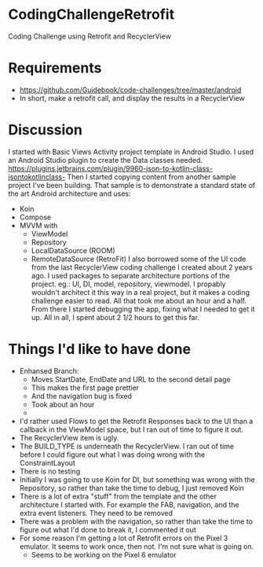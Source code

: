 # CodingChallengeRetrofit
Coding Challenge using Retrofit and RecyclerView

# Requirements
* https://github.com/Guidebook/code-challenges/tree/master/android
* In short, make a retrofit call, and display the results in a RecyclerView

# Discussion
I started with Basic Views Activity project template in Android Studio. 
I used an Android Studio plugin to create the Data classes needed. https://plugins.jetbrains.com/plugin/9960-json-to-kotlin-class-jsontokotlinclass-
Then I started copying content from another sample project I've been building. That sample is to demonstrate a standard state of the art Android architecture and uses:
* Koin
* Compose
* MVVM with
  * ViewModel
  * Repository
  * LocalDataSource (ROOM)
  * RemoteDataSource (RetroFit)
I also borrowed some of the UI code from the last RecyclerView coding challenge I created about 2 years ago. 
I used packages to separate architecture portions of the project. eg.: UI, DI, model, repository, viewmodel. I propably wouldn't architect it this way in a real project, but it makes a coding challenge easier to read.
All that took me about an hour and a half. From there I started debugging the app, fixing what I needed to get it up.
All in all, I spent about 2 1/2 hours to get this far.

# Things I'd like to have done
* Enhansed Branch:
  * Moves StartDate, EndDate and URL to the second detail page
  * This makes the first page prettier
  * And the navigation bug is fixed
  * Took about an hour
  * 
* I'd rather used Flows to get the Retrofit Responses back to the UI than a callback in the ViewModel space, but I ran out of time to figure it out.
* The RecyclerView item is ugly.
* The BUILD_TYPE is underneath the RecyclerView. I ran out of time before I could figure out what I was doing wrong with the ConstraintLayout
* There is no testing
* Initially I was going to use Koin for DI, but something was wrong with the Repository, so rather than take the time to debug, I just removed Koin
* There is a lot of extra "stuff" from the template and the other architecture I started with. For example the FAB, navigation, and the extra event listeners. They need to be removed
* There was a problem with the navigation, so rather than take the time to figure out what I'd done to break it, I commented it out
* For some reason I'm getting a lot of Retrofit errors on the Pixel 3 emulator. It seems to work once, then not. I'm not sure what is going on.
  * Seems to be working on the Pixel 6 emulator
